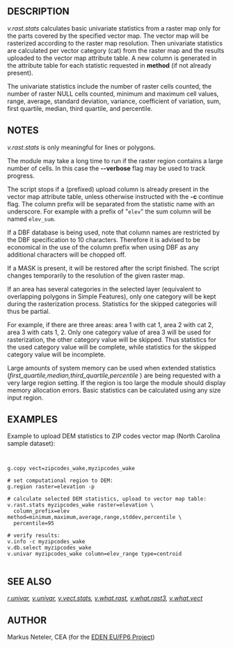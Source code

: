 
## DESCRIPTION

*v.rast.stats* calculates basic univariate statistics from
a raster map only for the parts covered by the specified vector map.
The vector map will be rasterized according to the raster map resolution.
Then univariate statistics are calculated per vector category (cat) from
the raster map and the results uploaded to the vector map attribute table.
A new column is generated in the attribute table for each statistic requested
in **method** (if not already present).

The univariate statistics include the number of raster cells counted,
the number of raster NULL cells counted, minimum
and maximum cell values, range, average,
standard deviation, variance, coefficient of variation, sum, first quartile,
median, third quartile, and percentile.

## NOTES

*v.rast.stats* is only meaningful for lines or polygons.

The module may take a long time to run if the raster region contains a large
number of cells. In this case the **--verbose** flag may be used to track
progress.

The script stops if a (prefixed) upload column is already present in the
vector map attribute table, unless otherwise instructed with the **-c**
continue flag. The column prefix will be separated from the statistic name
with an underscore. For example with a prefix of "`elev`" the sum
column will be named `elev_sum`.

If a DBF database is being used, note that column names are restricted by the
DBF specification to 10 characters. Therefore it is advised to be economical
in the use of the column prefix when using DBF as any additional characters
will be chopped off.

If a MASK is present, it will be restored after the script finished.
The script changes temporarily to the resolution of the given raster map.

If an area has several categories in the selected layer (equivalent
to overlapping polygons in Simple Features), only one category will be
kept during the rasterization process. Statistics for the skipped
categories will thus be partial.

For example, if there are three areas: area 1 with cat 1, area 2 with
cat 2, area 3 with cats 1, 2. Only one category value of area 3 will be
used for rasterization, the other category value will be skipped. Thus
statistics for the used category value will be complete, while
statistics for the skipped category value will be incomplete.

Large amounts of system memory can be used when extended statistics
(*first\_quartile,median,third\_quartile,percentile* ) are being requested
with a very large region setting. If the region is too large the module
should display memory allocation errors. Basic statistics can be calculated
using any size input region.

## EXAMPLES

Example to upload DEM statistics to ZIP codes vector map
(North Carolina sample dataset):

```


g.copy vect=zipcodes_wake,myzipcodes_wake

# set computational region to DEM:
g.region raster=elevation -p

# calculate selected DEM statistics, upload to vector map table:
v.rast.stats myzipcodes_wake raster=elevation \
  column_prefix=elev method=minimum,maximum,average,range,stddev,percentile \
  percentile=95

# verify results:
v.info -c myzipcodes_wake
v.db.select myzipcodes_wake
v.univar myzipcodes_wake column=elev_range type=centroid


```

## SEE ALSO

*[r.univar](r.univar.html),
[v.univar](v.univar.html),
[v.vect.stats](v.vect.stats.html),
[v.what.rast](v.what.rast.html),
[v.what.rast3](v.what.rast3.html),
[v.what.vect](v.what.vect.html)*

## AUTHOR

Markus Neteler, CEA (for the [EDEN EU/FP6 Project](https://cordis.europa.eu/project/id/10284))
